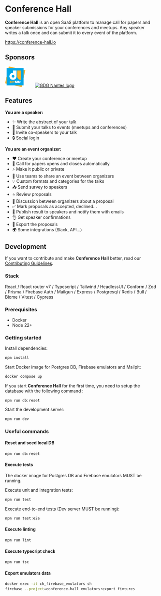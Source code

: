 # Conference Hall

**Conference Hall** is an open SaaS platform to manage call for papers and speaker submissions for your conferences and meetups. Any speaker writes a talk once and can submit it to every event of the platform.

https://conference-hall.io

## Sponsors

[<img  src="./docs/sponsors/devlille.svg" alt="DevLille logo" height="68"/>](https://devlille.fr)&nbsp;&nbsp;&nbsp;&nbsp;&nbsp;&nbsp;&nbsp;&nbsp;[<img src="./docs/sponsors/gdgnantes.png" alt="GDG Nantes logo" height="68"/>](https://gdgnantes.com)

## Features

**You are a speaker:**

- ✨ Write the abstract of your talk
- 🚀 Submit your talks to events (meetups and conferences)
- 🤝 Invite co-speakers to your talk
- 🔒 Social login

**You are an event organizer:**

- ❤️ Create your conference or meetup
- 📣 Call for papers opens and closes automatically
- ⚡️ Make it public or private
- 👥 Use teams to share an event between organizers
- 💡 Custom formats and categories for the talks
- 📥 Send survey to speakers
- ⭐️ Review proposals
- 💬 Discussion between organizers about a proposal
- ✅ Mark proposals as accepted, declined...
- 💌 Publish result to speakers and notify them with emails
- 👌 Get speaker confirmations
- 📃 Export the proposals
- 🌍 Some integrations (Slack, API...)

## Development

If you want to contribute and make **Conference Hall** better, read our [Contributing Guidelines](./docs/contributing.md).

### Stack

React / React router v7 / Typescript / Tailwind / HeadlessUI / Conform / Zod / Prisma / Firebase Auth / Mailgun / Express / Postgresql / Redis / Bull / Biome / Vitest / Cypress

### Prerequisites

- Docker
- Node 22+

### Getting started

Install dependencies:

```sh
npm install
```

Start Docker image for Postgres DB, Firebase emulators and Mailpit:

```sh
docker compose up
```

If you start **Conference Hall** for the first time, you need to setup the database with the following command :

```shell
npm run db:reset
```

Start the development server:

```sh
npm run dev
```

### Useful commands

#### Reset and seed local DB

```sh
npm run db:reset
```

#### Execute tests

The docker image for Postgres DB and Firebase emulators MUST be running.

Execute unit and integration tests:

```sh
npm run test
```

Execute end-to-end tests (Dev server MUST be running):

```sh
npm run test:e2e
```

#### Execute linting

```sh
npm run lint
```

#### Execute typecript check

```sh
npm run tsc
```

#### Export emulators data

```sh
docker exec -it ch_firebase_emulators sh
firebase --project=conference-hall emulators:export fixtures
```
